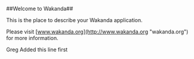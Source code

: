 ##Welcome to Wakanda##

This is the place to describe your Wakanda application.

Please visit [www.wakanda.org](http://www.wakanda.org "wakanda.org") for more information.


Greg Added this line first